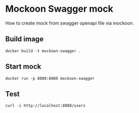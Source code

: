 # Mockoon Swagger mock
How to create mock from swagger openapi file via mockoon.

## Build image
`docker build -t mockoon-swagger .`

## Start mock
`docker run -p 8080:8080 mockoon-swagger`

## Test
`curl -i http://localhost:8080/users`
